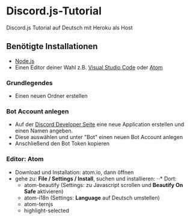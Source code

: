 # Discord.js-Tutorial
Discord.js Tutorial auf Deutsch mit Heroku als Host


## Benötigte Installationen
- [Node.js](https://nodejs.org/en/)
- Einen Editor deiner Wahl
  z.B. [Visual Studio Code](https://code.visualstudio.com/download)
  oder [Atom](atom.io)
  
  
 ### Grundlegendes
 - Einen neuen Ordner erstellen 
  
  
### Bot Account anlegen
- Auf der [Discord Developer Seite](https://discordapp.com/developers/applications)
  eine neue Application erstellen und einen Namen angeben.
- Diese auswählen und unter "Bot" einen neuen Bot Account anlegen
- Anschließend den Bot Token kopieren


### Editor: Atom
 - Download und Installation: atom.io, dann öffnen
 - gehe zu: **File / Settings / Install**, suchen und installieren:
 ⋅⋅* Dort:
   - atom-beautify (Settings: zu Javascript scrollen und **Beautify On Safe** aktivieren)
   - atom-i18n (Settings: **Language** auf Deutsch umstellen)
   - atom-ternjs
   - highlight-selected
